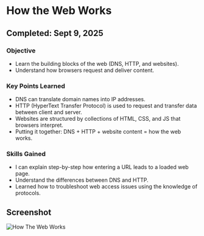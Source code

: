 # How the Web Works

## Completed: Sept 9, 2025

### Objective
- Learn the building blocks of the web (DNS, HTTP, and websites).
- Understand how browsers request and deliver content.

### Key Points Learned
- DNS can translate domain names into IP addresses.
- HTTP (HyperText Transfer Protocol) is used to request and transfer data between client and server.
- Websites are structured by collections of HTML, CSS, and JS that browsers interpret.
- Putting it together: DNS + HTTP + website content = how the web works.

### Skills Gained 
- I can explain step-by-step how entering a URL leads to a loaded web page.
- Understand the differences between DNS and HTTP.
- Learned how to troubleshoot web access issues using the knowledge of protocols.

## Screenshot

![How The Web Works](screenshots/How_The_Web_Works.png)
